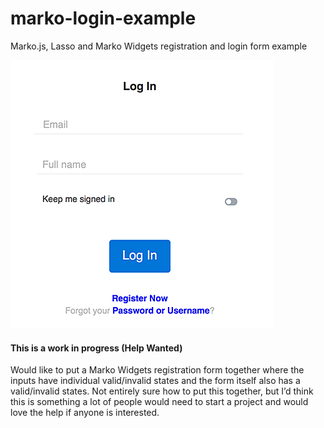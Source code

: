 # marko-login-example
Marko.js, Lasso and Marko Widgets registration and login form example

![Login](https://raw.githubusercontent.com/danrichman/marko-login-example/master/img/login.png)

#### This is a work in progress (Help Wanted)

Would like to put a Marko Widgets registration form together where the inputs have individual valid/invalid states and the form itself also has a valid/invalid states. Not entirely sure how to put this together, but I’d think this is something a lot of people would need to start a project and would love the help if anyone is interested.
